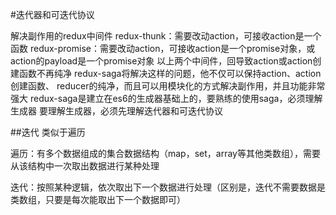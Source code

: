 #迭代器和可迭代协议

解决副作用的redux中间件
redux-thunk：需要改动action，可接收action是一个函数
redux-promise：需要改动action，可接收action是一个promise对象，或action的payload是一个promise对象
以上两个中间件，回导致action或action创建函数不再纯净
redux-saga将解决这样的问题，他不仅可以保持action、action创建函数、
reducer的纯净，而且可以用模块化的方式解决副作用，并且功能非常强大
redux-saga是建立在es6的生成器基础上的，要熟练的使用saga，必须理解生成器
要理解生成器，必须先理解迭代器和可迭代协议

##迭代
类似于遍历

遍历：有多个数据组成的集合数据结构（map，set，array等其他类数组），需要从该结构中一次取出数据进行某种处理

迭代：按照某种逻辑，依次取出下一个数据进行处理（区别是，迭代不需要数据是类数组，只要是每次能取出下一个数据即可）

